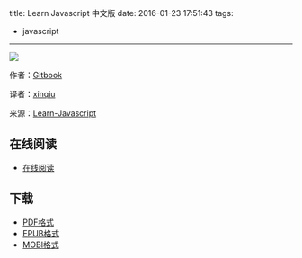 title: Learn Javascript 中文版
date: 2016-01-23 17:51:43
tags:
  - javascript
---

![](https://ek8whxe.cloudimg.io/s/width/226/https://www.gitbook.com/cover/book/xinqiu/learn-javascript-cn.jpg?build=1451270427909&v=12.0.2)

作者：[Gitbook](https://www.gitbook.com)

译者：[xinqiu](https://github.com/xinqiu)

来源：[Learn-Javascript](https://github.com/xinqiu/Learn-Javascript)

<!--more-->

## 在线阅读 ##

+ [在线阅读](https://www.gitbook.com/book/xinqiu/learn-javascript-cn/details)

## 下载 ##

+ [PDF格式](https://www.gitbook.com/download/pdf/book/xinqiu/learn-javascript-cn)
+ [EPUB格式](https://www.gitbook.com/download/epub/book/xinqiu/learn-javascript-cn)
+ [MOBI格式](https://www.gitbook.com/download/mobi/book/xinqiu/learn-javascript-cn)